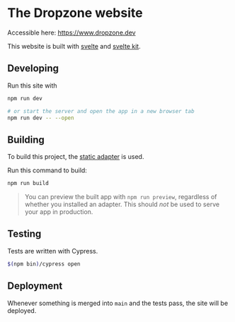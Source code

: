 # The Dropzone website

Accessible here: https://www.dropzone.dev

This website is built with [svelte](https://svelte.dev) and [svelte kit](https://kit.svelte.dev).

## Developing

Run this site with

```bash
npm run dev

# or start the server and open the app in a new browser tab
npm run dev -- --open
```

## Building

To build this project, the [static adapter](https://github.com/sveltejs/kit/tree/master/packages/adapter-static)
is used.

Run this command to build:

```bash
npm run build
```

> You can preview the built app with `npm run preview`, regardless of whether
> you installed an adapter. This should _not_ be used to serve your app in
> production.

## Testing

Tests are written with Cypress.

```bash
$(npm bin)/cypress open
```

## Deployment

Whenever something is merged into `main` and the tests pass, the site will be
deployed.
